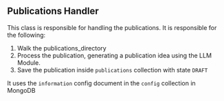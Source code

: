 

<h2>Publications Handler</h2>

This class is responsible for handling the publications. It is responsible for the following:

1. Walk the publications_directory
2. Process the publication, generating a publication idea using the LLM Module.
3. Save the publication inside `publications` collection with state `DRAFT`

It uses the `information` config document in the `config` collection in MongoDB

